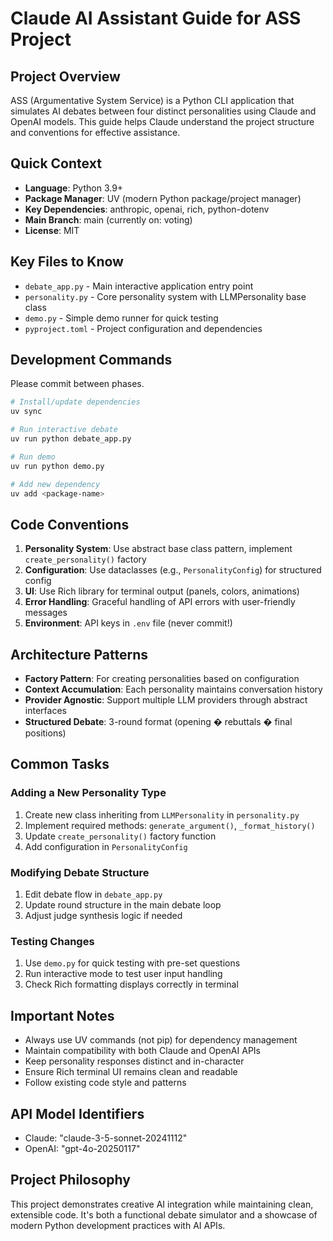 # Claude AI Assistant Guide for ASS Project

## Project Overview
ASS (Argumentative System Service) is a Python CLI application that simulates AI debates between four distinct personalities using Claude and OpenAI models. This guide helps Claude understand the project structure and conventions for effective assistance.

## Quick Context
- **Language**: Python 3.9+
- **Package Manager**: UV (modern Python package/project manager)
- **Key Dependencies**: anthropic, openai, rich, python-dotenv
- **Main Branch**: main (currently on: voting)
- **License**: MIT

## Key Files to Know
- `debate_app.py` - Main interactive application entry point
- `personality.py` - Core personality system with LLMPersonality base class
- `demo.py` - Simple demo runner for quick testing
- `pyproject.toml` - Project configuration and dependencies

## Development Commands
Please commit between phases.

```bash
# Install/update dependencies
uv sync

# Run interactive debate
uv run python debate_app.py

# Run demo
uv run python demo.py

# Add new dependency
uv add <package-name>
```

## Code Conventions
1. **Personality System**: Use abstract base class pattern, implement `create_personality()` factory
2. **Configuration**: Use dataclasses (e.g., `PersonalityConfig`) for structured config
3. **UI**: Use Rich library for terminal output (panels, colors, animations)
4. **Error Handling**: Graceful handling of API errors with user-friendly messages
5. **Environment**: API keys in `.env` file (never commit!)

## Architecture Patterns
- **Factory Pattern**: For creating personalities based on configuration
- **Context Accumulation**: Each personality maintains conversation history
- **Provider Agnostic**: Support multiple LLM providers through abstract interfaces
- **Structured Debate**: 3-round format (opening � rebuttals � final positions)

## Common Tasks
### Adding a New Personality Type
1. Create new class inheriting from `LLMPersonality` in `personality.py`
2. Implement required methods: `generate_argument()`, `_format_history()`
3. Update `create_personality()` factory function
4. Add configuration in `PersonalityConfig`

### Modifying Debate Structure
1. Edit debate flow in `debate_app.py`
2. Update round structure in the main debate loop
3. Adjust judge synthesis logic if needed

### Testing Changes
1. Use `demo.py` for quick testing with pre-set questions
2. Run interactive mode to test user input handling
3. Check Rich formatting displays correctly in terminal

## Important Notes
- Always use UV commands (not pip) for dependency management
- Maintain compatibility with both Claude and OpenAI APIs
- Keep personality responses distinct and in-character
- Ensure Rich terminal UI remains clean and readable
- Follow existing code style and patterns

## API Model Identifiers
- Claude: "claude-3-5-sonnet-20241112"
- OpenAI: "gpt-4o-20250117"

## Project Philosophy
This project demonstrates creative AI integration while maintaining clean, extensible code. It's both a functional debate simulator and a showcase of modern Python development practices with AI APIs.